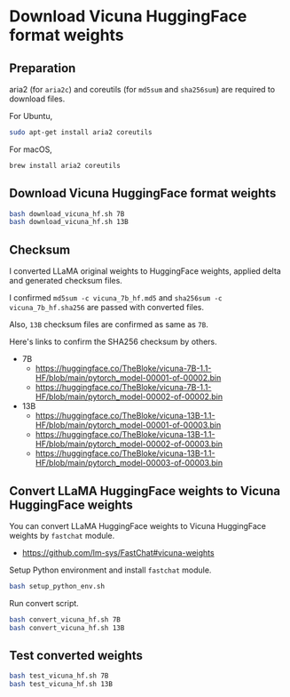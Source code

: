# Download Vicuna HuggingFace format weights

## Preparation

aria2 (for `aria2c`) and coreutils (for `md5sum` and `sha256sum`) are required to download files.

For Ubuntu,

```bash
sudo apt-get install aria2 coreutils
```

For macOS,

```bash
brew install aria2 coreutils
```

## Download Vicuna HuggingFace format weights

```bash
bash download_vicuna_hf.sh 7B
bash download_vicuna_hf.sh 13B
```

## Checksum

I converted LLaMA original weights to HuggingFace weights, applied delta and generated checksum files.

I confirmed `md5sum -c vicuna_7b_hf.md5` and `sha256sum -c vicuna_7b_hf.sha256` are passed with converted files.

Also, `13B` checksum files are confirmed as same as `7B`.

Here's links to confirm the SHA256 checksum by others.

- 7B
  - https://huggingface.co/TheBloke/vicuna-7B-1.1-HF/blob/main/pytorch_model-00001-of-00002.bin
  - https://huggingface.co/TheBloke/vicuna-7B-1.1-HF/blob/main/pytorch_model-00002-of-00002.bin
- 13B
  - https://huggingface.co/TheBloke/vicuna-13B-1.1-HF/blob/main/pytorch_model-00001-of-00003.bin
  - https://huggingface.co/TheBloke/vicuna-13B-1.1-HF/blob/main/pytorch_model-00002-of-00003.bin
  - https://huggingface.co/TheBloke/vicuna-13B-1.1-HF/blob/main/pytorch_model-00003-of-00003.bin

## Convert LLaMA HuggingFace weights to Vicuna HuggingFace weights

You can convert LLaMA HuggingFace weights to Vicuna HuggingFace weights by `fastchat` module.

- https://github.com/lm-sys/FastChat#vicuna-weights

Setup Python environment and install `fastchat` module.

```bash
bash setup_python_env.sh
```

Run convert script.

```bash
bash convert_vicuna_hf.sh 7B
bash convert_vicuna_hf.sh 13B
```

## Test converted weights

```bash
bash test_vicuna_hf.sh 7B
bash test_vicuna_hf.sh 13B
```
